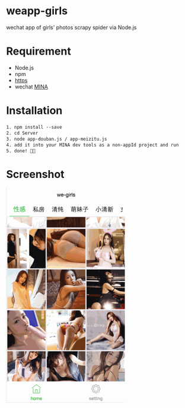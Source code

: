 # weapp-girls

wechat app of girls' photos scrapy spider via Node.js

# Requirement

- Node.js
- npm
- [https](http://litt1e-p.github.io/2016/10/20/build-a-https-server-for-localhost/)
- wechat [MINA](https://mp.weixin.qq.com/debug/wxadoc/dev/devtools/download.html?t=1476197490095)

# Installation

```
1. npm install --save
2. cd Server
3. node app-douban.js / app-meizitu.js
4. add it into your MINA dev tools as a non-appId project and run
5. done! 🎉🎉
```

# Screenshot

<img src="screenshot02.gif" width="320">
